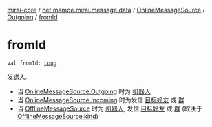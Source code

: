 [mirai-core](../../../index.md) / [net.mamoe.mirai.message.data](../../index.md) / [OnlineMessageSource](../index.md) / [Outgoing](index.md) / [fromId](./from-id.md)

# fromId

`val fromId: `[`Long`](https://kotlinlang.org/api/latest/jvm/stdlib/kotlin/-long/index.html)

发送人.

* 当 [OnlineMessageSource.Outgoing](index.md) 时为 [机器人](../../../net.mamoe.mirai/-bot/id.md)
* 当 [OnlineMessageSource.Incoming](../-incoming/index.md) 时为发信 [目标好友](../../../net.mamoe.mirai.contact/-q-q/id.md) 或 [群](../../../net.mamoe.mirai.contact/-group/id.md)
* 当 [OfflineMessageSource](../../-offline-message-source/index.md) 时为 [机器人](../../../net.mamoe.mirai/-bot/id.md), 发信 [目标好友](../../../net.mamoe.mirai.contact/-q-q/id.md) 或 [群](../../../net.mamoe.mirai.contact/-group/id.md) (取决于 [OfflineMessageSource.kind](../../-offline-message-source/kind.md))

